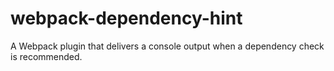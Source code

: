 # webpack-dependency-hint
A Webpack plugin that delivers a console output when a dependency check is recommended.
